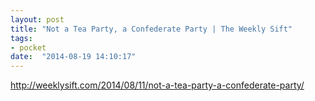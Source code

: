 ```yaml
---
layout: post
title: "Not a Tea Party, a Confederate Party | The Weekly Sift"
tags:
- pocket
date:  "2014-08-19 14:10:17"
---
```


http://weeklysift.com/2014/08/11/not-a-tea-party-a-confederate-party/

